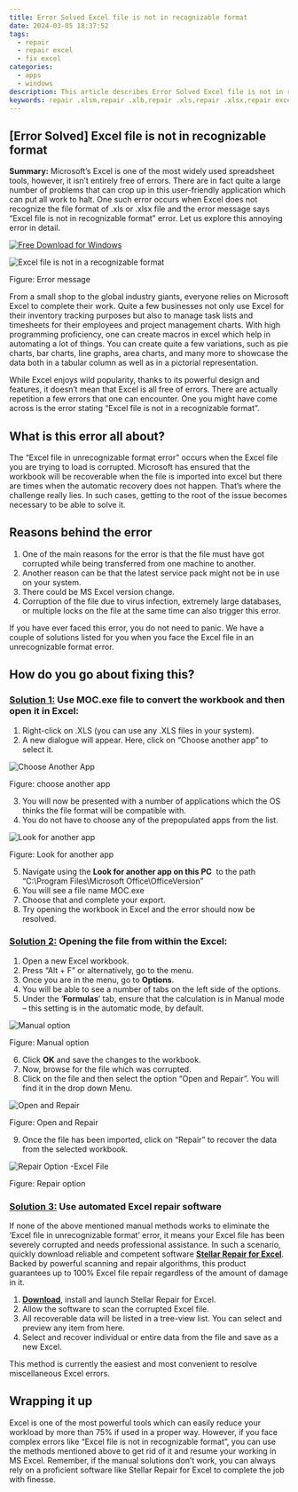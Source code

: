 ```yaml
---
title: Error Solved Excel file is not in recognizable format
date: 2024-03-05 18:37:52
tags: 
  - repair
  - repair excel
  - fix excel
categories: 
  - apps
  - windows
description: This article describes Error Solved Excel file is not in recognizable format
keywords: repair .xlsm,repair .xlb,repair .xls,repair .xlsx,repair excel
---
```


## [Error Solved] Excel file is not in recognizable format

**Summary:** Microsoft’s Excel is one of the most widely used spreadsheet tools, however, it isn’t entirely free of errors. There are in fact quite a large number of problems that can crop up in this user-friendly application which can put all work to halt. One such error occurs when Excel does not recognize the file format of .xls or .xlsx file and the error message says “Excel file is not in recognizable format” error. Let us explore this annoying error in detail.

[![Free Download for Windows](https://www.stellarinfo.com/images/free-download-windows.png)](https://cloud.stellarinfo.com/[StellarRepairforExcel-B.exe](https://tools.techidaily.com/stellardata-recovery/repaire-for-excel/) "Free Download for Windows")

![Excel file is not in a recognizable format](https://cdn-cmlep.nitrocdn.com/DLSjJVyzoVcUgUSBlgyEUoGMDKLbWXQr/assets/images/optimized/rev-2658c43/www.stellarinfo.com/blog/wp-content/uploads/2018/10/Excel-file-is-not-in-a-recognizable-format.jpg)

Figure: Error message

From a small shop to the global industry giants, everyone relies on Microsoft Excel to complete their work. Quite a few businesses not only use Excel for their inventory tracking purposes but also to manage task lists and timesheets for their employees and project management charts. With high programming proficiency, one can create macros in excel which help in automating a lot of things. You can create quite a few variations, such as pie charts, bar charts, line graphs, area charts, and many more to showcase the data both in a tabular column as well as in a pictorial representation.

While Excel enjoys wild popularity, thanks to its powerful design and features, it doesn’t mean that Excel is all free of errors. There are actually repetition a few errors that one can encounter. One you might have come across is the error stating “Excel file is not in a recognizable format”.

## **What is this error all about?**

The “Excel file in unrecognizable format error” occurs when the Excel file you are trying to load is corrupted. Microsoft has ensured that the workbook will be recoverable when the file is imported into excel but there are times when the automatic recovery does not happen. That’s where the challenge really lies. In such cases, getting to the root of the issue becomes necessary to be able to solve it.

## **Reasons behind the error**

1. One of the main reasons for the error is that the file must have got corrupted while being transferred from one machine to another.
2. Another reason can be that the latest service pack might not be in use on your system.
3. There could be MS Excel version change.
4. Corruption of the file due to virus infection, extremely large databases, or multiple locks on the file at the same time can also trigger this error.

If you have ever faced this error, you do not need to panic. We have a couple of solutions listed for you when you face the Excel file in an unrecognizable format error.

## **How do you go about fixing this?**

### **<u>Solution 1:</u> Use MOC.exe file to convert the workbook and then open it in Excel:**

1. Right-click on .XLS (you can use any .XLS files in your system).
2. A new dialogue will appear. Here, click on “Choose another app” to select it.

![Choose Another App](https://cdn-cmlep.nitrocdn.com/DLSjJVyzoVcUgUSBlgyEUoGMDKLbWXQr/assets/images/optimized/rev-2658c43/www.stellarinfo.com/blog/wp-content/uploads/2018/10/Open-with.jpg)

Figure: choose another app

3. You will now be presented with a number of applications which the OS thinks the file format will be compatible with.
4. You do not have to choose any of the prepopulated apps from the list.

![Look for another app](https://cdn-cmlep.nitrocdn.com/DLSjJVyzoVcUgUSBlgyEUoGMDKLbWXQr/assets/images/optimized/rev-2658c43/www.stellarinfo.com/blog/wp-content/uploads/2018/10/Look-for-another-app-on-this-PC.jpg)

Figure: Look for another app

5. Navigate using the **Look for another app on this PC**  to the path “C:\\Program Files\\Microsoft Office\\OfficeVersion”
6. You will see a file name MOC.exe
7. Choose that and complete your export.
8. Try opening the workbook in Excel and the error should now be resolved.

### **<u>Solution 2:</u> Opening the file from within the Excel:**

1. Open a new Excel workbook.
2. Press “Alt + F” or alternatively, go to the menu.
3. Once you are in the menu, go to **Options**.
4. You will be able to see a number of tabs on the left side of the options.
5. Under the ‘**Formulas**’ tab, ensure that the calculation is in Manual mode – this setting is in the automatic mode, by default.

![Manual option](https://cdn-cmlep.nitrocdn.com/DLSjJVyzoVcUgUSBlgyEUoGMDKLbWXQr/assets/images/optimized/rev-2658c43/www.stellarinfo.com/blog/wp-content/uploads/2018/10/Formula-option.jpg)

Figure: Manual option

6. Click **OK** and save the changes to the workbook.
7. Now, browse for the file which was corrupted.
8. Click on the file and then select the option “Open and Repair”. You will find it in the drop down Menu.

![Open and Repair](https://cdn-cmlep.nitrocdn.com/DLSjJVyzoVcUgUSBlgyEUoGMDKLbWXQr/assets/images/optimized/rev-2658c43/www.stellarinfo.com/blog/wp-content/uploads/2018/10/Open-and-Repair.jpg)

Figure: Open and Repair

9. Once the file has been imported, click on “Repair” to recover the data from the selected workbook.

![Repair Option -Excel File](https://cdn-cmlep.nitrocdn.com/DLSjJVyzoVcUgUSBlgyEUoGMDKLbWXQr/assets/images/optimized/rev-2658c43/www.stellarinfo.com/blog/wp-content/uploads/2018/10/Repair-Excel-File.jpg)

Figure: Repair option

### **<u>Solution 3:</u> Use automated Excel repair software**

If none of the above mentioned manual methods works to eliminate the ‘Excel file in unrecognizable format’ error, it means your Excel file has been severely corrupted and needs professional assistance. In such a scenario, quickly download reliable and competent software [**Stellar Repair for Excel**](https://tools.techidaily.com/stellardata-recovery/repaire-for-excel/). Backed by powerful scanning and repair algorithms, this product guarantees up to 100% Excel file repair regardless of the amount of damage in it.

1. [**Download**](https://tools.techidaily.com/stellardata-recovery/repaire-for-excel/), install and launch Stellar Repair for Excel.
2. Allow the software to scan the corrupted Excel file.
3. All recoverable data will be listed in a tree-view list. You can select and preview any item from here.
4. Select and recover individual or entire data from the file and save as a new Excel.

This method is currently the easiest and most convenient to resolve miscellaneous Excel errors.

## **Wrapping it up**

Excel is one of the most powerful tools which can easily reduce your workload by more than 75% if used in a proper way. However, if you face complex errors like “Excel file is not in recognizable format”, you can use the methods mentioned above to get rid of it and resume your working in MS Excel. Remember, if the manual solutions don’t work, you can always rely on a proficient software like Stellar Repair for Excel to complete the job with finesse.




<ins class="adsbygoogle"
     style="display:block"
     data-ad-client="ca-pub-7571918770474297"
     data-ad-slot="8358498916"
     data-ad-format="auto"
     data-full-width-responsive="true"></ins>